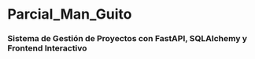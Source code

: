 # Parcial_Man_Guito   
### Sistema de Gestión de Proyectos con FastAPI, SQLAlchemy y Frontend Interactivo  



